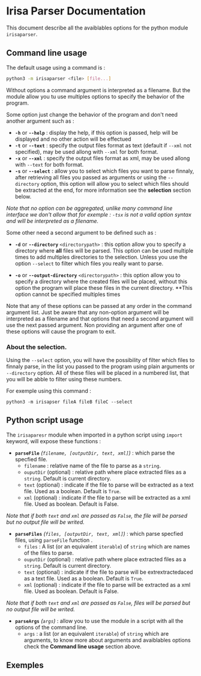 # Irisa Parser Documentation

This document describe all the avaiblables options for the python module `irisaparser`.

## Command line usage

The default usage using a command is :

```sh
python3 -m irisaparser <file> [file...]
```

Without options a command argument is interpreted as a filename. But the module allow you tu use multiples options to specify the behavior of the program.

Some option just change the behavior of the program and don't need another argument such as :

- **`-h`** or **`--help`** : display the help, if this option is passed, help will be displayed and no other action will be effectued
- **`-t`** or **`--text`** : specify the output files format as text (default if `--xml` not specified), may be used allong with `--xml` for both format. 
- **`-x`** or **`--xml`** : specify the output files format as xml, may be used allong with `--text` for both format. 
- **`-s`** or **`--select`** : allow you to select which files you want to parse finnaly, after retrieving all files you passed as arguments or using the `--directory` option, this option will allow you to select which files should be extracted at the end, for more information see the **selection** section below.

*Note that no option can be aggregated, unlike many command line interface we don't allow that for exemple : `-tsx` is not a valid option syntax and will be interpreted as a filename.*

Some other need a second argument to be defined such as :

- **`-d`** or **`--directory`** `<directorypath>` : this option allow you to specify a directory where **all** files will be parsed. This option can be used multiple times to add multiples directories to the selection. Unless you use the option `--select` to filter which files you really want to parse.

- **`-o`** or **`--output-directory`** `<directorypath>` : this option allow you to specify a directory where the created files will be placed, without this option the program will place these files in the current directory. **This option cannot be specified multiples times

Note that any of these options can be passed at any order in the command argument list. Just be aware that any non-option argument will be interpreted as a filename and that options that need a second argument will use the next passed argument. Non providing an argument after one of these options will cause the program to exit.

### About the selection.

Using the `--select` option, you will have the possibility of filter which files to finnaly parse, in the list you passed to the program using plain arguments or `--directory` option. All of these files will be placed in a numbered list, that you will be abble to filter using these numbers.

For exemple using this command :

```
python3 -m irisapser fileA fileB fileC --select
```


## Python script usage

The `irisaparesr` module when imported in a python script using `import` keyword, will expose these functions :

- **`parseFile`** *(`filename, [outputDir, text, xml]`)* : which parse the specfied file.
    - `filename` : relative name of the file to parse as a `string`.
    - `ouputDir` (optional) : relative path where place extracted files as a `string`. Default is current directory.
    - `text` (optional) : indicate if the file to parse will be extracted as a text file. Used as a boolean. Default is `True`.
    - `xml` (optional) : indicate if the file to parse will be extracted as a xml file. Used as boolean. Default is False.

*Note that if both `text` and `xml` are passed as `False`, the file will be parsed but no output file will be writed.*

- **`parseFiles`** *(`files, [outputDir, text, xml]`)* : which parse specfied files, using `parseFile` function
.
    - `files` : A list (or an equivalent `iterable`) of `string` which are names of the files to parse.
    - `ouputDir` (optional) : relative path where place extracted files as a `string`. Default is current directory.
    - `text` (optional) : indicate if the file to parse will be extrextractedaced as a text file. Used as a boolean. Default is `True`.
    - `xml` (optional) : indicate if the file to parse will be extracted as a xml file. Used as boolean. Default is False.

*Note that if both `text` and `xml` are passed as `False`, files will be parsed but no output file will be writed.* 

- **`parseArgs`** *(`args`)* : allow you to use the module in a script with all the options of the command line.
    - `args` : a list (or an equivalent `iterable`) of `string` which are arguments, to know more about arguments and avaiblables options check the **Command line usage** section above.

## Exemples